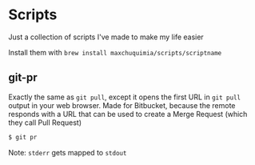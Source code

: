 # Scripts
Just a collection of scripts I've made to make my life easier

Install them with `brew install maxchuquimia/scripts/scriptname`

## git-pr

Exactly the same as `git pull`, except it opens the first URL in `git pull` output in your web browser.
Made for Bitbucket, because the remote responds with a URL that can be used to create a Merge Request (which they call Pull Request)

```sh
$ git pr
```

Note: `stderr` gets mapped to `stdout`


